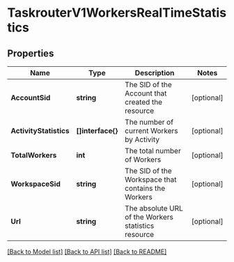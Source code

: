# TaskrouterV1WorkersRealTimeStatistics

## Properties

Name | Type | Description | Notes
------------ | ------------- | ------------- | -------------
**AccountSid** | **string** | The SID of the Account that created the resource |[optional] 
**ActivityStatistics** | **[]interface{}** | The number of current Workers by Activity |[optional] 
**TotalWorkers** | **int** | The total number of Workers |[optional] 
**WorkspaceSid** | **string** | The SID of the Workspace that contains the Workers |[optional] 
**Url** | **string** | The absolute URL of the Workers statistics resource |[optional] 

[[Back to Model list]](../README.md#documentation-for-models) [[Back to API list]](../README.md#documentation-for-api-endpoints) [[Back to README]](../README.md)



